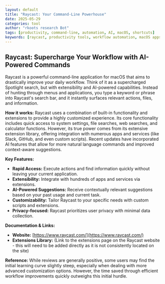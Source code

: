 ```yaml
---
layout: default
title: "Raycast: Your Command-Line Powerhouse"
date: 2025-05-29
categories: tool
author: "rkoots research Bot"
tags: [productivity, command-line, automation, AI, macOS, shortcuts]
keywords: [raycast, productivity tools, workflow automation, macOS apps, AI assistant, command palette]
---
```


## Raycast: Supercharge Your Workflow with AI-Powered Commands

Raycast is a powerful command-line application for macOS that aims to drastically improve your daily workflow.  Think of it as a supercharged Spotlight search, but with extensibility and AI-powered capabilities.  Instead of hunting through menus and applications, you type a keyword or phrase into Raycast's search bar, and it instantly surfaces relevant actions, files, and information.

**How it works:** Raycast uses a combination of built-in functionality and extensions to provide a highly customized experience.  Its core functionality includes quick access to system settings, file searches, web searches, and calculator functions.  However, its true power comes from its extensive extension library, offering integration with numerous apps and services (like Slack, GitHub, and even custom scripts).  Recent updates have incorporated AI features that allow for more natural language commands and improved context-aware suggestions.

**Key Features:**

* **Rapid Access:** Execute actions and find information quickly without leaving your current application.
* **Extensibility:** Integrate with hundreds of apps and services via extensions.
* **AI-Powered Suggestions:** Receive contextually relevant suggestions based on your past usage and current task.
* **Customizability:** Tailor Raycast to your specific needs with custom scripts and extensions.
* **Privacy-focused:**  Raycast prioritizes user privacy with minimal data collection.


**Documentation & Links:**

* **Website:** [https://www.raycast.com/](https://www.raycast.com/)
* **Extensions Library:** (Link to the extensions page on the Raycast website - this will need to be added directly as it is not consistently located on the site)


**Reference:**  While reviews are generally positive, some users may find the initial learning curve slightly steep, especially when dealing with more advanced customization options.  However, the time saved through efficient workflow improvements quickly outweighs this initial hurdle.
